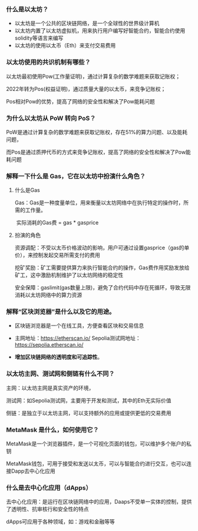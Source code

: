 ###  什么是以太坊？

- 以太坊是一个公共的区块链网络，是一个全球性的世界级计算机
- 以太坊内置了以太坊虚拟机，用来执行用户编写好智能合约，智能合约使用solidity等语言来编写
- 以太坊的使用以太币（Eth）来支付交易费用



### 以太坊使用的共识机制有哪些？

以太坊最初使用Pow(工作量证明)，通过计算复杂的数学难题来获取记账权；

2022年转为Pos(权益证明)，通过质量大量的以太币，来竞争记账权；

Pos相对Pow的优势，提高了网络的安全性和解决了Pow能耗问题



### 为什么以太坊从 PoW 转向 PoS？

PoW是通过计算复杂的数学难题来获取记账权，存在51%的算力问题、以及能耗问题，

而Pos是通过质押代币的方式来竞争记账权，提高了网络的安全性和解决了Pow能耗问题



### 解释一下什么是 Gas，它在以太坊中扮演什么角色？

1. 什么是Gas 

   ​	Gas：Gas是一种度量单位，用来衡量以太坊网络中在执行特定的操作时，所需的工作量。

   ​	实际消耗的Gas费 = gas * gasprice

2. 扮演的角色

   ​	资源调配：不受以太币价格波动的影响，用户可通过设置gasprice（gas的单价），来控制发起交易所需支付的费用

   ​	挖矿奖励：矿工需要提供算力来执行智能合约的操作，Gas费作用奖励发放给矿工，这中激励机制维护了以太坊网络的稳定性

   ​	安全保障：gaslimit(gas数量上限)，避免了合约代码中存在死循环，导致无限消耗以太坊网络中的算力资源



### 解释“区块浏览器”是什么以及它的用途。

- 区块链浏览器是一个在线工具，方便查看区块和交易信息

- 主网地址：https://etherscan.io/      Sepolia测试网地址：https://sepolia.etherscan.io/

- **增加区块链网络的透明度和可追踪性**。

  

### 以太坊主网、测试网和侧链有什么不同？

主网：以太坊主网是真实资产的环境，

测试网：如Sepolia测试网，主要用于开发和测试，其中的Eth无实际价值

侧链：是独立于以太坊主网，可以支持额外的应用或提供更低的交易费用



### MetaMask 是什么，如何使用它？

MetaMask是一个浏览器插件，是一个可视化页面的钱包，可以维护多个账户的私钥

MetaMask钱包，可用于接受和发送以太币，可以与智能合约进行交互，也可以连接Dapp去中心化应用



### 什么是去中心化应用（dApps）

去中心化应用：是运行在区块链网络中的应用，Daaps不受单一实体的控制，提供了透明性、抗审核行和安全性的特点

dApps可应用于各种领域，如：游戏和金融等等